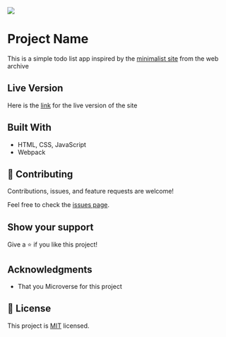![](https://img.shields.io/badge/Microverse-blueviolet)

# Project Name

This is a simple todo list app inspired by the [minimalist site](https://web.archive.org/web/20180320194056/http://www.getminimalist.com:80/ ) from the web archive

## Live Version
Here is the [link](https://dodoburner.github.io/to-do-list/) for the live version of the site

## Built With

- HTML, CSS, JavaScript
- Webpack

## 🤝 Contributing

Contributions, issues, and feature requests are welcome!

Feel free to check the [issues page](../../issues/).

## Show your support

Give a ⭐️ if you like this project!

## Acknowledgments

- That you Microverse for this project

## 📝 License

This project is [MIT](./MIT.md) licensed.